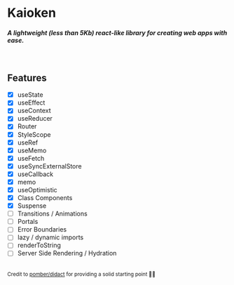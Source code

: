 # **Kaioken**

#### _A lightweight (less than 5Kb) react-like library for creating web apps with ease._

<br />

## Features

- [x] useState
- [x] useEffect
- [x] useContext
- [x] useReducer
- [x] Router
- [x] StyleScope
- [x] useRef
- [x] useMemo
- [x] useFetch
- [x] useSyncExternalStore
- [x] useCallback
- [x] memo
- [x] useOptimistic
- [x] Class Components
- [x] Suspense
- [ ] Transitions / Animations
- [ ] Portals
- [ ] Error Boundaries
- [ ] lazy / dynamic imports
- [ ] renderToString
- [ ] Server Side Rendering / Hydration

<br />

<small>
  Credit to <a href="https://github.com/pomber/didact">pomber/didact</a> for providing a solid starting point 👌🏻
</small>

